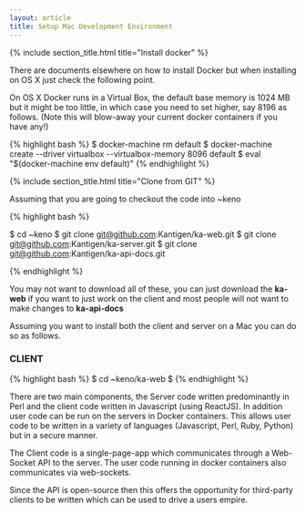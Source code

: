 ```yaml
---
layout: article
title: Setup Mac Development Environment
---
```


{% include section_title.html title="Install docker" %}

There are documents elsewhere on how to install Docker but
when installing on OS X just check the following point.

On OS X Docker runs in a Virtual Box, the default base memory is 1024 MB but
it might be too little, in which case you need to set higher, say 8196 as
follows. (Note this will blow-away your current docker containers if you have
any!)


{% highlight bash %}
$ docker-machine rm default
$ docker-machine create --driver virtualbox --virtualbox-memory 8096 default
$ eval "$(docker-machine env default)"
{% endhighlight %}


{% include section_title.html title="Clone from GIT" %}

Assuming that you are going to checkout the code into ~keno

{% highlight bash %}

$ cd ~keno
$ git clone git@github.com:Kantigen/ka-web.git
$ git clone git@github.com:Kantigen/ka-server.git
$ git clone git@github.com:Kantigen/ka-api-docs.git

{% endhighlight %}

You may not want to download all of these, you can just download
the **ka-web** if you want to just work on the client and most
people will not want to make changes to **ka-api-docs**

Assuming you want to install both the client and server on a Mac
you can do so as follows.

### CLIENT

{% highlight bash %}
$ cd ~keno/ka-web
$ 
{% endhighlight %}

There are two main components, the Server code written predominantly in Perl
and the client code written in Javascript (using ReactJS). In addition user
code can be run on the servers in Docker containers. This allows user code
to be written in a variety of languages (Javascript, Perl, Ruby, Python)
but in a secure manner.

The Client code is a single-page-app which communicates through a Web-Socket
API to the server. The user code running in docker containers also
communicates via web-sockets.

Since the API is open-source then this offers the opportunity for third-party
clients to be written which can be used to drive a users empire.




